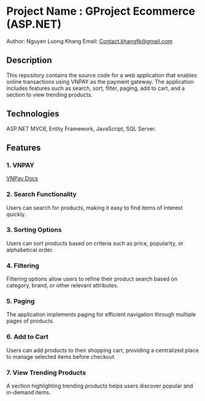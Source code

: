 # Project Name : GProject Ecommerce (ASP.NET)

Author: Nguyen Luong Khang
Email: Contact.khangfk@gmail.com

## Description

This repository contains the source code for a web application that enables online transactions using VNPAY as the payment gateway. The application includes features such as search, sort, filter, paging, add to cart, and a section to view trending products.
## Technologies
ASP.NET MVC6, Entity Framework, JavaScript, SQL Server.

## Features

### 1. VNPAY

[VNPay Docs](https://sandbox.vnpayment.vn/apis/docs/gioi-thieu/)

### 2. Search Functionality

Users can search for products, making it easy to find items of interest quickly.

### 3. Sorting Options

Users can sort products based on criteria such as price, popularity, or alphabetical order.

### 4. Filtering

Filtering options allow users to refine their product search based on category, brand, or other relevant attributes.

### 5. Paging

The application implements paging for efficient navigation through multiple pages of products.

### 6. Add to Cart

Users can add products to their shopping cart, providing a centralized place to manage selected items before checkout.

### 7. View Trending Products

A section highlighting trending products helps users discover popular and in-demand items.

